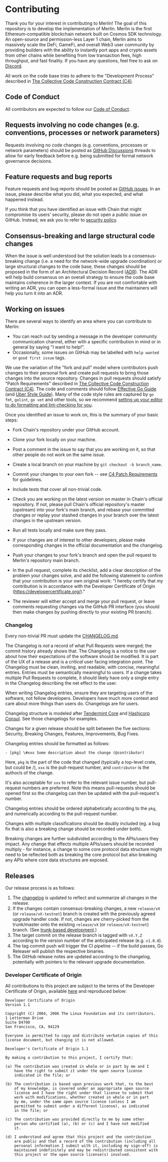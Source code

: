 # Contributing

Thank you for your interest in contributing to Merlin! The goal of this repository is to develop the implementation of Merlin. 
Merlin is the first Ethereum-compatible blockchain network built on Cosmos SDK technology. An open-source and permission-less 
Layer 1 chain, Merlin aims to massively scale the DeFi, GameFi, and overall Web3 user community by providing builders with the 
ability to instantly port apps and crypto assets from other chains while benefiting from low transaction fees, high throughput, 
and fast finality. If you have any questions, feel free to ask on [Discord](https://discord.gg/pahqHz26q4).

All work on the code base tries to adhere to the "Development Process" described in [The Collective Code Construction Contract (C4)](https://rfc.zeromq.org/spec/42/#24-development-process).

## Code of Conduct

All contributors are expected to follow our [Code of Conduct](CODE_OF_CONDUCT.md).

## Requests involving no code changes (e.g. conventions, processes or network parameters)

Requests involving no code changes (e.g. conventions, processes or network parameters) should be posted as [GitHub Discussions](https://github.com/merlins-labs/merlin/discussions) threads to allow for early feedback before e.g. being submitted for formal network governance decisions.

## Feature requests and bug reports

Feature requests and bug reports should be posted as [GitHub issues](https://github.com/merlins-labs/merlin/issues/new/choose).
In an issue, please describe what you did, what you expected, and what happened instead.

If you think that you have identified an issue with Chain that might compromise
its users' security, please do not open a public issue on GitHub. Instead,
we ask you to refer to [security policy](SECURITY.md).

## Consensus-breaking and large structural code changes

When the issue is well understood but the solution leads to a consensus-breaking change (i.e. a need for the network-wide upgrade coordination) or large structural changes to the code base, these changes should be proposed in the form of an Architectural Decision Record
([ADR](https://github.com/merlins-labs/merlin/blob/master/docs/architecture/README.md)). The ADR will help build consensus on an overall strategy to ensure the code base maintains coherence in the larger context. If you are not comfortable with writing an ADR, you can open a less-formal issue and the maintainers will help you turn it into an ADR.

## Working on issues
There are several ways to identify an area where you can contribute to Merlin:

* You can reach out by sending a message in the developer community communication channel, either with a specific contribution in mind or in general by saying "I want to help!".
* Occasionally, some issues on GitHub may be labelled with `help wanted` or `good first issue` tags.

We use the variation of the "fork and pull" model where contributors push changes to their personal fork and create pull requests to bring those changes into the source repository.
Changes in pull requests should satisfy "Patch Requirements" described in [The Collective Code Construction Contract (C4)](https://rfc.zeromq.org/spec:42/C4/#23-patch-requirements). The code and comments should follow [Effective Go Guide](https://golang.org/doc/effective_go.html) (and [Uber Style Guide](https://github.com/uber-go/guide/blob/master/style.md)). Many of the code style rules are captured by `go fmt`, `golint`, `go vet` and other tools, so we recommend [setting up your editor to do formatting and lint-checking for you](https://github.com/golang/go/wiki/IDEsAndTextEditorPlugins).

Once you identified an issue to work on, this is the summary of your basic steps:

* Fork Chain's repository under your GitHub account.

* Clone your fork locally on your machine.

* Post a comment in the issue to say that you are working on it, so that other people do not work on the same issue.

* Create a local branch on your machine by `git checkout -b branch_name`.

* Commit your changes to your own fork -- see [C4 Patch Requirements](https://rfc.zeromq.org/spec:42/C4/#23-patch-requirements) for guidelines.

* Include tests that cover all non-trivial code.

* Check you are working on the latest version on master in Chain's official repository. If not, please pull Chain's official repository's master (upstream) into your fork's main branch, and rebase your committed changes or replay your stashed changes in your branch over the latest changes in the upstream version.

* Run all tests locally and make sure they pass.

* If your changes are of interest to other developers, please make corresponding changes in the official documentation and the changelog.

* Push your changes to your fork's branch and open the pull request to Merlin's repository main branch.

* In the pull request, complete its checklist, add a clear description of the problem your changes solve, and add the following statement to confirm that your contribution is your own original work: "I hereby certify that my contribution is in accordance with the Developer Certificate of Origin (https://developercertificate.org/)."

* The reviewer will either accept and merge your pull request, or leave comments requesting changes via the GitHub PR interface (you should then make changes by pushing directly to your existing PR branch).

### Changelog

Every non-trivial PR must update the [CHANGELOG.md](./CHANGELOG.md).

The Changelog is *not* a record of what Pull Requests were merged;
the commit history already shows that. The Changelog is a notice to the user
about how their expectations of the software should be modified. 
It is part of the UX of a release and is a *critical* user facing integration point.
The Changelog must be clean, inviting, and readable, with concise, meaningful entries. 
Entries must be semantically meaningful to users. If a change takes multiple
Pull Requests to complete, it should likely have only a single entry in the
Changelog describing the net effect to the user.

When writing Changelog entries, ensure they are targeting users of the software,
not fellow developers. Developers have much more context and care about more
things than users do. Changelogs are for users. 

Changelog structure is modeled after 
[Tendermint
Core](https://github.com/tendermint/tendermint/blob/master/CHANGELOG.md)
and 
[Hashicorp Consul](http://github.com/hashicorp/consul/tree/master/CHANGELOG.md).
See those changelogs for examples.

Changes for a given release should be split between the five sections: Security, Breaking
Changes, Features, Improvements, Bug Fixes.

Changelog entries should be formatted as follows:
```
- [pkg] \#xxx Some description about the change (@contributor)
```
Here, `pkg` is the part of the code that changed (typically a
top-level crate, but could be <crate>/<module>), `xxx` is the pull-request number, and `contributor`
is the author/s of the change.

It's also acceptable for `xxx` to refer to the relevant issue number, but pull-request
numbers are preferred.
Note this means pull-requests should be opened first so the changelog can then
be updated with the pull-request's number.

Changelog entries should be ordered alphabetically according to the
`pkg`, and numerically according to the pull-request number.

Changes with multiple classifications should be doubly included (eg. a bug fix
that is also a breaking change should be recorded under both).

Breaking changes are further subdivided according to the APIs/users they impact.
Any change that effects multiple APIs/users should be recorded multiply - for
instance, a change to some core protocol data structure might need to be
reflected both as breaking the core protocol but also breaking any APIs where core data structures are
exposed.

## Releases

Our release process is as follows:

1. The [changelog](#changelog) is updated to reflect and summarize all changes in
   the release.
2. If the changes contain consensus-breaking changes, a new `release/vX` (or `release/vX-testnet`) branch is created
   with the previously agreed upgrade handler code.
   If not, changes are cherry-picked from the trunk/master onto the existing `release/vX` (or `release/vX-testnet`) branch. (See [trunk-based development](https://trunkbaseddevelopment.com/branch-for-release/).)
3. The target commit on the release branch is tagged with `vX.Y.Z` according to the version number of
   the anticipated release (e.g. `v1.0.0`).
4. The tag commit push will trigger the CI pipeline -- if the build passes, Go Releaser will publish the respective binaries.
5. The GitHub release notes are updated according to the changelog, potentially with pointers to the relevant upgrade documentation.

### Developer Certificate of Origin
All contributions to this project are subject to the terms of the Developer Certificate of Origin, available [here](https://developercertificate.org/) and reproduced below:

```
Developer Certificate of Origin
Version 1.1

Copyright (C) 2004, 2006 The Linux Foundation and its contributors.
1 Letterman Drive
Suite D4700
San Francisco, CA, 94129

Everyone is permitted to copy and distribute verbatim copies of this
license document, but changing it is not allowed.

Developer's Certificate of Origin 1.1

By making a contribution to this project, I certify that:

(a) The contribution was created in whole or in part by me and I
    have the right to submit it under the open source license
    indicated in the file; or

(b) The contribution is based upon previous work that, to the best
    of my knowledge, is covered under an appropriate open source
    license and I have the right under that license to submit that
    work with modifications, whether created in whole or in part
    by me, under the same open source license (unless I am
    permitted to submit under a different license), as indicated
    in the file; or

(c) The contribution was provided directly to me by some other
    person who certified (a), (b) or (c) and I have not modified
    it.

(d) I understand and agree that this project and the contribution
    are public and that a record of the contribution (including all
    personal information I submit with it, including my sign-off) is
    maintained indefinitely and may be redistributed consistent with
    this project or the open source license(s) involved.
```
